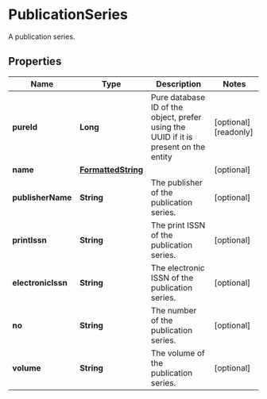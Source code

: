 

# PublicationSeries

A publication series.
## Properties

Name | Type | Description | Notes
------------ | ------------- | ------------- | -------------
**pureId** | **Long** | Pure database ID of the object, prefer using the UUID if it is present on the entity |  [optional] [readonly]
**name** | [**FormattedString**](FormattedString.md) |  |  [optional]
**publisherName** | **String** | The publisher of the publication series. |  [optional]
**printIssn** | **String** | The print ISSN of the publication series. |  [optional]
**electronicIssn** | **String** | The electronic ISSN of the publication series. |  [optional]
**no** | **String** | The number of the publication series. |  [optional]
**volume** | **String** | The volume of the publication series. |  [optional]



